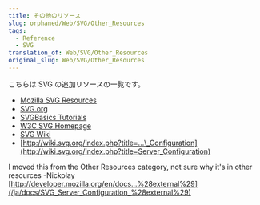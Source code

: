 ```yaml
---
title: その他のリソース
slug: orphaned/Web/SVG/Other_Resources
tags:
  - Reference
  - SVG
translation_of: Web/SVG/Other_Resources
original_slug: Web/SVG/Other_Resources
---
```

こちらは SVG の追加リソースの一覧です。

- [Mozilla SVG Resources](http://www.croczilla.com/svg/)
- [SVG.org](http://svg.org/)
- [SVGBasics Tutorials](http://www.svgbasics.com/)
- [W3C SVG Homepage](http://www.w3.org/Graphics/SVG/)
- [SVG Wiki](http://svg-whiz.com/wiki/)
- [http://wiki.svg.org/index.php?title=...\_Configuration](http://wiki.svg.org/index.php?title=Server_Configuration)

I moved this from the Other Resources category, not sure why it's in other resources -Nickolay [http://developer.mozilla.org/en/docs...%28external%29](/ja/docs/SVG_Server_Configuration_%28external%29)
